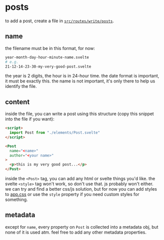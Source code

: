 # posts

to add a post, create a file in [`src/routes/write/posts`](/src/routes/write/posts).

## name

the filename must be in this format, for now:

```sh
year-month-day-hour-minute-name.svelte
# e.g.
21-12-14-23-30-my-very-good-post.svelte
```

the year is 2 digits, the hour is in 24-hour time. the date format is important, it must be exactly this. the name is not important, it's only there to help us identify the file.

## content

inside the file, you can write a post using this structure (copy this snippet into the file if you want):

```html
<script>
  import Post from "./elements/Post.svelte"
</script>

<Post
  name="<name>"
  author="<your name>"
>
  <p>this is my very good post...</p>
</Post>
```

inside the `<Post>` tag, you can add any html or svelte things you'd like. the svelte `<style>` tag won't work, so don't use that. js probably won't either. we can try and find a better css/js solution, but for now you can add styles to [app.css](/static/app.css) or use the `style` property if you need custom styles for something.

## metadata

except for `name`, every property on `Post` is collected into a metadata obj, but none of it is used atm. feel free to add any other metadata properties.
